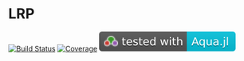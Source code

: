 # LRP

[![Build Status](https://github.com/Julia-XAI/LRP.jl/actions/workflows/CI.yml/badge.svg?branch=main)](https://github.com/Julia-XAI/LRP.jl/actions/workflows/CI.yml?query=branch%3Amain)
[![Coverage](https://codecov.io/gh/Julia-XAI/LRP.jl/branch/main/graph/badge.svg)](https://codecov.io/gh/Julia-XAI/LRP.jl)
[![Aqua](https://raw.githubusercontent.com/JuliaTesting/Aqua.jl/master/badge.svg)](https://github.com/JuliaTesting/Aqua.jl)
